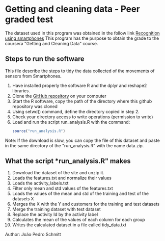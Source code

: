 # Getting and cleaning data - Peer graded test

The dataset used in this program was obtained in the follow link [Recognition using smartphones](http://archive.ics.uci.edu/ml/datasets/Human+Activity+Recognition+Using+Smartphones)
This program has the purpose to obtain the grade to the coursera "Getting and Cleaning Data" course.

## Steps to run the software

This file describe the steps to tidy the data collected of the movements of sensors from Smartphones.

1. Have installed properly the software R and the dplyr and reshape2 libraries.
2. Clone the [GitHub repository](https://github.com/schmittjoaopedro/getting-and-cleaning-data) on your computer
3. Start the R software, copy the path of the directory where this github repository was cloned
3. Using setwd() command, define the directory copied in step 2.
4. Check your directory access to write operations (permission to write)
5. Load and run the script run_analysis.R with the command: 
    ```R
    source("run_analysis.R")
    ```

Note: If the download is slow, you can copy the file of this dataset and paste in the same directory of the "run_analysis.R" with the name data.zip.

## What the script *run_analysis.R" makes

1. Download the dataset of the site and unzip it.
2. Loads the features.txt and normalize their values
3. Loads the activity_labels.txt
4. Filter only mean and std values of the features.txt
5. Loads the values of the mean and std of the training and test of the datasets X
6. Merges the X with the Y and customers for the training and test datasets
8. Merge the training dataset with test dataset
9. Replace the activity Id by the activity label
10. Calculates the mean of the values of each column for each group
11. Writes the calculated dataset in a file called tidy_data.txt

Author: João Pedro Schmitt